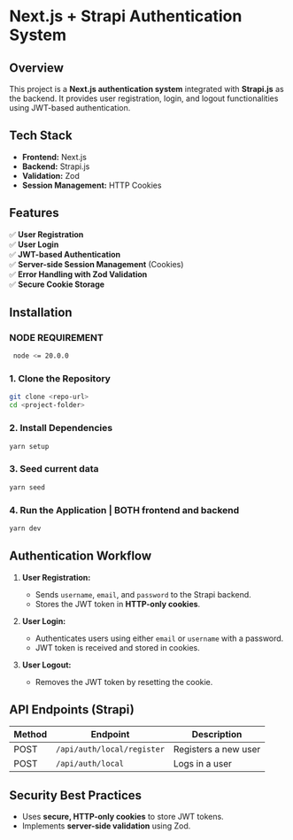 # Next.js + Strapi Authentication System

## Overview

This project is a **Next.js authentication system** integrated with **Strapi.js** as the backend. It provides user registration, login, and logout functionalities using JWT-based authentication.

## Tech Stack

- **Frontend:** Next.js
- **Backend:** Strapi.js
- **Validation:** Zod
- **Session Management:** HTTP Cookies

## Features

✅ **User Registration**\
✅ **User Login**\
✅ **JWT-based Authentication**\
✅ **Server-side Session Management** (Cookies)\
✅ **Error Handling with Zod Validation**\
✅ **Secure Cookie Storage**

## Installation


### NODE REQUIREMENT
```bash
 node <= 20.0.0
```

### 1. Clone the Repository

```bash
git clone <repo-url>
cd <project-folder>
```

### 2. Install Dependencies

```bash
yarn setup
```

### 3. Seed current data

```bash
yarn seed
```

### 4. Run the Application | BOTH frontend and backend

```bash
yarn dev
```

## Authentication Workflow

1. **User Registration:**

   - Sends `username`, `email`, and `password` to the Strapi backend.
   - Stores the JWT token in **HTTP-only cookies**.

2. **User Login:**

   - Authenticates users using either `email` or `username` with a password.
   - JWT token is received and stored in cookies.

3. **User Logout:**

   - Removes the JWT token by resetting the cookie.

## API Endpoints (Strapi)

| Method | Endpoint                   | Description          |
| ------ | -------------------------- | -------------------- |
| POST   | `/api/auth/local/register` | Registers a new user |
| POST   | `/api/auth/local`          | Logs in a user       |

## Security Best Practices

- Uses **secure, HTTP-only cookies** to store JWT tokens.
- Implements **server-side validation** using Zod.

